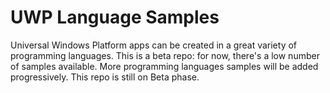# UWP Language Samples
Universal Windows Platform apps can be created in a great variety of programming languages.
This is a beta repo: for now, there's a low number of samples available. More programming languages samples will be added progressively. This repo is still on Beta phase.
